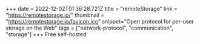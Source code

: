 +++
date = 2022-12-02T01:36:28.721Z
title = "remoteStorage"
link = "https://remotestorage.io/"
thumbnail = "https://remotestorage.io/favicon.ico"
snippet="Open protocol for per-user storage on the Web"
tags = ["network-protocol", "communication", "storage"]
+++
Free self-hosted
